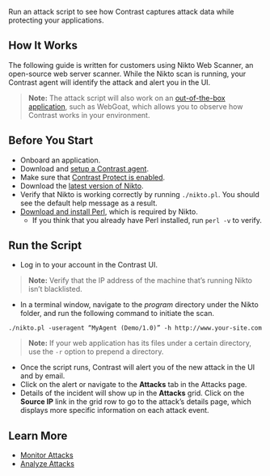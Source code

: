 
<!--
title: "Run an Attack Script"
description: "Run an attack script with Contrast"
tags: "user attack events run script ui"
-->

Run an attack script to see how Contrast captures attack data while protecting your applications. 

## How It Works 

The following guide is written for customers using Nikto Web Scanner, an open-source web server scanner. While the Nikto scan is running, your Contrast agent will identify the attack and alert you in the UI.

> **Note:** The attack script will also work on an [out-of-the-box application](installation-apps.html#sample-app), such as WebGoat, which allows you to observe how Contrast works in your environment. 

## Before You Start

* Onboard an application.
* Download and [setup a Contrast agent](installation-setup.html#quick-start). 
* Make sure that [Contrast Protect is enabled](admin-manageorgs.html#assess-protect). 
* Download the [latest version of Nikto](https://cirt.net/Nikto2).
* Verify that Nikto is working correctly by running `./nikto.pl`. You should see the default help message as a result. 
* [Download and install Perl](http://learn.perl.org/installing/), which is required by Nikto.
  * If you think that you already have Perl installed, run `perl -v` to verify. 

## Run the Script

* Log in to your account in the Contrast UI. 

> **Note:** Verify that the IP address of the machine that’s running Nikto isn’t blacklisted. 

* In a terminal window, navigate to the *program* directory under the Nikto folder, and run the following command to initiate the scan.

```
./nikto.pl -useragent “MyAgent (Demo/1.0)” -h http://www.your-site.com
```

> **Note:** If your web application has its files under a certain directory, use the `-r` option to prepend a directory.

* Once the script runs, Contrast will alert you of the new attack in the UI and by email. 
* Click on the alert or navigate to the **Attacks** tab in the Attacks page. 
* Details of the incident will show up in the **Attacks** grid. Click on the **Source IP** link in the grid row to go to the attack’s details page, which displays more specific information on each attack event. 


## Learn More 

* [Monitor Attacks](user-attacks.html#monitor)
* [Analyze Attacks](user-attacks.html#analyze-attacks)


